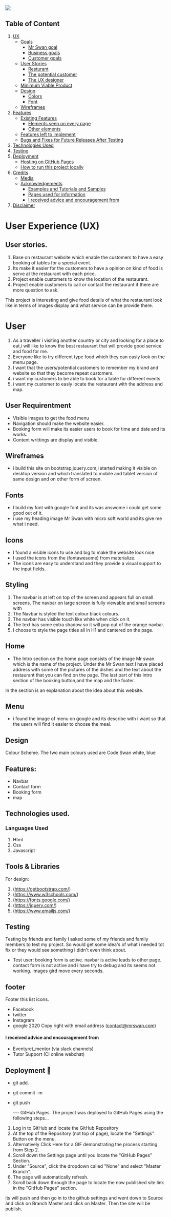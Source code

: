 <img src="documentation/deployment-screen-shots/readme.png">

## Table of Content

1. [UX](#ux)
    * [Goals](#goals)
        * [Mr Swan goal](#Mr-Swan-goal)
        * [Business goals](#business-goals)
        * [Customer goals](#customer-goals)
    * [User Stories](#user-stories)
        * [Resturant](#Resturant)
        * [The potential customer](#the-potential-customer)
         * [The UX designer](#the-ux-designer)
    * [Minimum Viable Product](#minimum-viable-product)
    * [Design](#design)
        * [Colors](#colors)
        * [Font](#font)
    * [Wireframes](#wireframes)
2. [Features](#features)
    * [Existing Features](#existing-features)
        * [Elements seen on every page](#elements-seen-on-every-page)
        * [Other elements](#other-elements)
    * [Features left to implement](#features-left-to-implement)
    * [Bugs and Fixes for Future Releases After Testing](#bugs-and-fixes-for-future-releases-after-testing)
3. [Technologies Used](#technologies-used)
4. [Testing](#testing)
5. [Deployment](#deployment)
    * [Hosting on GitHub Pages](#hosting-on-github-pages)
    * [How to run this project locally](#how-to-run-this-project-locally)
6. [Credits](#credits)
    * [Media](#media)
    * [Acknowledgements](#acknowledgements)
        * [Examples and Tutorials and Samples](#examples-and-tutorials-and-samples)
        * [Pages used for information](#pages-used-for-information)
        * [I received advice and encouragement from](#i-received-advice-and-encouragement-from)
7. [Disclaimer](#disclaimer)

# User Experience (UX)
## User stories. 
1. Base on restaurant website which enable the customers to have a easy booking of tables for a special event.  
2. Its make it easier for the customers to have a opinion on kind of food is serve at the restaurant with each price.
3. Project enable customers to know the location of the restaurant.
4. Project enable customers to call or contact the restaurant if there are more question to ask.

 This project is interesting and give food details of what the restaurant look like in terms of images display and what service can be provide there.

# User
1. As a traveller i visiting another country or city and looking for a place to eat,i will like to know the best restaurant that will provide good service  and food for me.
2. Everyone like to try different type food which they can easly look on the menu page.
3. I want that the users/potential customers to remember my brand and website so that they become repeat customers.
4. i want my customers to be able to book for a table for different events.
5. i want my customer to easly locate the restaurant with the address and map.

## User Requirentment
* Visible images to get the food menu
* Navigation should make the website easier.
* Booking form will make its easier users to book for time and date and its works.
* Content writtings are display and visible.

## Wireframes
* i build this site on bootstrap,jquery.com,i started making it visible on desktop version and which translated to mobile and tablet version of same design and on other form of screen.

## Fonts
* I build my font with google font and its was answome i could get some good out of it.
* i use my heading image Mr Swan with micro soft world  and its give me what i need.


## Icons

* I found a visible icons to use and big to make the website look nice 
* I used the icons from the (fontawesome) from materialize. 
* The icons are easy to understand and they provide a visual support to the input fields.


## Styling

1. The navbar is at left on top of the screen and appears full on small screens. The navbar on large screen is fully viewable and small screens with
2. The Navbar is styled  the text colour black colours. 
3. The navbar has visible touch like white when click on it.
4. The text has some extra shadow so it will pop out of the orange navbar. 
5. I choose to style the page titles all in H1 and cantered on the page.

## Home
* The Intro section on the home page consists of the image Mr swan which is the name of the project.
Under the Mr Swan text I have placed address  with some of the pictures of the dishes and the text about the restaurant that you can find on the page. 
The last part of this intro section of the booking button,and the map and the footer.

In the  section is an explanation about the idea about this website.

## Menu 
* i found the image of menu on google and its describe with i want so that the users will find it easier to choose the meal.  

## Design
  Colour Scheme. 
  The two main colours used are Code Swan  white, blue
     


## Features:
 * Navbar
 * Contact form
 * Booking form
 * map

## Technologies used. 

### Languages Used

1. Html
2. Css 
3. Javascript


## Tools & Libraries
For design:
1. (https://getbootstrap.com/)
2. (https://www.w3schools.com/)
3. (https://fonts.google.com/)
4. (https://jquery.com/)
5. (https://www.emailjs.com/)


## Testing
Testing by friends and family
I asked some of my friends and family members to test my project. So would get some idea's of what i needed tot fix or they would see something I didn't even think about.

* Test user:
booking form is active.
navbar is active leads to other page.
contact form is not active and i have try to debug and its seems not working.
images gird move every seconds.

## footer
Footer this list icons.
* Facebook
* twitter
* Instagram
* google
2020 Copy right with email address (contact@mrswan.com)

#### I received advice and encouragement from
* Eventyret_mentor (via slack channels)
* Tutor Support (CI online webchat)

## Deployment 🚀

* git add.  
* git commit -m 
* git push 
 
  --- GitHub Pages. 
    The project was deployed to GitHub Pages using the following steps...

1. Log in to GitHub and locate the GitHub Repository
2. At the top of the Repository (not top of page), locate the "Settings" Button on the menu.
3. Alternatively Click Here for a GIF demonstrating the process starting from Step 2.
4. Scroll down the Settings page until you locate the "GitHub Pages" Section.
5. Under "Source", click the dropdown called "None" and select "Master Branch".
6. The page will automatically refresh.
7. Scroll back down through the page to locate the now published site link in the "GitHub Pages" section.




its will push and then go in to the github settings and went down to Source and click on Branch Master and click on Master.
Then the site will be publish.
